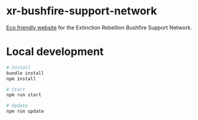 # xr-bushfire-support-network

[Eco friendly website](https://www.websitecarbon.com/website/bushfiresupport-net/) for the Extinction Rebellion Bushfire Support Network.

# Local development

```sh
# Install
bundle install
npm install

# Start
npm run start

# Update
npm run update
```
